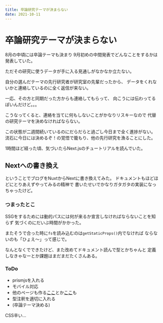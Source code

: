 ```yaml
---
title: 卒論研究テーマが決まらない
date: 2021-10-11
---
```


# 卒論研究テーマが決まらない

8月の中頃には卒論テーマも決まり
9月初めの中間発表でどんなことをするかは発表していた。

ただその研究に使うデータが手に入る見通しがなかなか立たない。

自分の選んだテーマの先行研究者が研究室の先輩だったから、
データをくれないかと連絡しているのに全く返信が来ない。

一応、その方と同期だった方からも連絡してもらって、
向こうには伝わってるぽいんだけど。。。

こうなってくると、連絡を当てに何もしないことがかなりリスキーなので
代替の研究テーマを決めなければならない。

この状態が二週間続いているのにだらだらと過ごし今日まで全く進捗がない。
流石に今日には決めるぞ！の覚悟で籠もり、他の先行研究を漁ることにした。

1時間ほど経った頃、気づいたらNext.jsのチュートリアルを読んでいた。


## Nextへの書き換え
ということでブログをNuxtからNextに書き換えてみた。
ドキュメントもほどほどにとりあえずやってみるの精神で
書いたせいでかなりガタガタの実装になっちゃったけど。


### つまったとこ
SSGをするためには動的パスには何が来るか宣言しなければならないことを知らず
気づくのにだいぶ時間がかかった。

またそうで合った時に`fs`を読み込むのは`getStaticProps()`内でなければ
ならないのも「ひょえ〜」って感じで。

なんとなくでできたけど、また改めてドキュメント読んで型とかちゃんと
定義しなきゃなーとか課題はまだまだたくさんある。


### ToDo
- prismjsを入れる
- モバイル対応
- 他のページも作る[ここ](/about_me)とか[ここ](/biograph)も
- 型注釈を適切に入れる
- (卒論テーマ決める)

CSS辛い...
